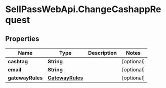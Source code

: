 # SellPassWebApi.ChangeCashappRequest

## Properties

Name | Type | Description | Notes
------------ | ------------- | ------------- | -------------
**cashtag** | **String** |  | [optional] 
**email** | **String** |  | [optional] 
**gatewayRules** | [**GatewayRules**](GatewayRules.md) |  | [optional] 


